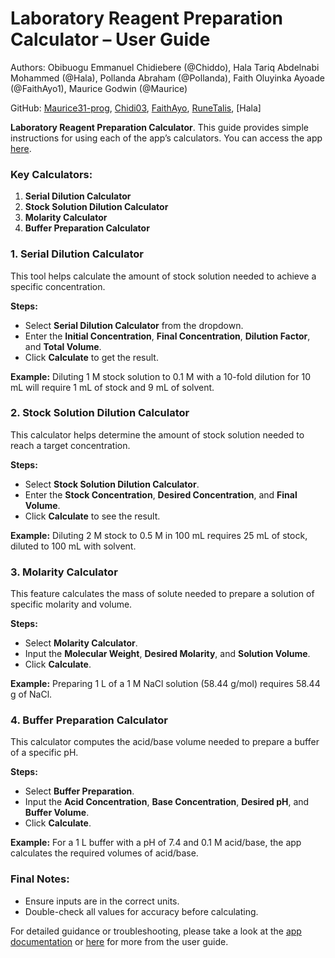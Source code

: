 # Laboratory Reagent Preparation Calculator – User Guide

Authors: Obibuogu Emmanuel Chidiebere (@Chiddo), Hala Tariq Abdelnabi Mohammed (@Hala), Pollanda Abraham (@Pollanda), Faith Oluyinka Ayoade (@FaithAyo1), Maurice Godwin (@Maurice)

GitHub: [Maurice31-prog](https://github.com/Maurice31-prog/Maurice31-prog), [Chidi03](https://github.com/Chidi03), [FaithAyo](https://github.com/FaithAyo), [RuneTalis](https://github.com/RuneTalis), [Hala]

**Laboratory Reagent Preparation Calculator**. This guide provides simple instructions for using each of the app’s calculators. You can access the app [here](https://halatariq.shinyapps.io/myapp/).

### Key Calculators:
1. **Serial Dilution Calculator**
2. **Stock Solution Dilution Calculator**
3. **Molarity Calculator**
4. **Buffer Preparation Calculator**

### 1. Serial Dilution Calculator
This tool helps calculate the amount of stock solution needed to achieve a specific concentration. 

**Steps:**
- Select **Serial Dilution Calculator** from the dropdown.
- Enter the **Initial Concentration**, **Final Concentration**, **Dilution Factor**, and **Total Volume**.
- Click **Calculate** to get the result.

**Example:** Diluting 1 M stock solution to 0.1 M with a 10-fold dilution for 10 mL will require 1 mL of stock and 9 mL of solvent.

### 2. Stock Solution Dilution Calculator
This calculator helps determine the amount of stock solution needed to reach a target concentration.

**Steps:**
- Select **Stock Solution Dilution Calculator**.
- Enter the **Stock Concentration**, **Desired Concentration**, and **Final Volume**.
- Click **Calculate** to see the result.

**Example:** Diluting 2 M stock to 0.5 M in 100 mL requires 25 mL of stock, diluted to 100 mL with solvent.

### 3. Molarity Calculator
This feature calculates the mass of solute needed to prepare a solution of specific molarity and volume.

**Steps:**
- Select **Molarity Calculator**.
- Input the **Molecular Weight**, **Desired Molarity**, and **Solution Volume**.
- Click **Calculate**.

**Example:** Preparing 1 L of a 1 M NaCl solution (58.44 g/mol) requires 58.44 g of NaCl.

### 4. Buffer Preparation Calculator
This calculator computes the acid/base volume needed to prepare a buffer of a specific pH.

**Steps:**
- Select **Buffer Preparation**.
- Input the **Acid Concentration**, **Base Concentration**, **Desired pH**, and **Buffer Volume**.
- Click **Calculate**.

**Example:** For a 1 L buffer with a pH of 7.4 and 0.1 M acid/base, the app calculates the required volumes of acid/base.

### Final Notes:
- Ensure inputs are in the correct units.
- Double-check all values for accuracy before calculating.

For detailed guidance or troubleshooting, please take a look at the [app documentation](https://github.com/FaithAyo/HackBio_stage_2/blob/main/Documentation.md) or [here]() for more from the user guide. 
